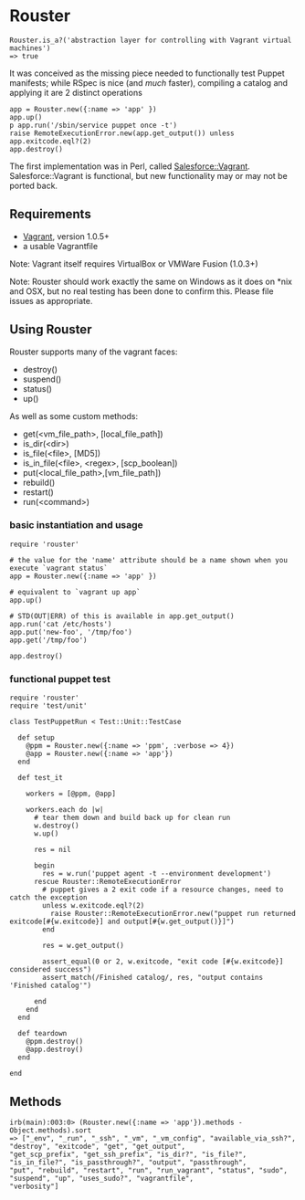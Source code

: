 Rouster
======
```
Rouster.is_a?('abstraction layer for controlling with Vagrant virtual machines')
=> true
```

It was conceived as the missing piece needed to functionally test Puppet manifests; while RSpec is nice (and _much_ faster), compiling a catalog and applying it are 2 distinct operations

```
app = Rouster.new({:name => 'app' })
app.up()
p app.run('/sbin/service puppet once -t')
raise RemoteExecutionError.new(app.get_output()) unless app.exitcode.eql?(2)
app.destroy()
```

The first implementation was in Perl, called [Salesforce::Vagrant](http://github.com/forcedotcom/SalesforceVagrant). Salesforce::Vagrant is functional, but new functionality may or may not be ported back.

## Requirements

* [Vagrant](http://vagrantup.com), version 1.0.5+
* a usable Vagrantfile

Note: Vagrant itself requires VirtualBox or VMWare Fusion (1.0.3+)

Note: Rouster should work exactly the same on Windows as it does on \*nix and OSX, but no real testing has been done to confirm this. Please file issues as appropriate.

## Using Rouster

Rouster supports many of the vagrant faces:
* destroy()
* suspend()
* status()
* up()

As well as some custom methods:
* get(\<vm\_file\_path\>, [local\_file\_path])
* is\_dir(\<dir\>)
* is\_file(\<file\>, [MD5])
* is\_in\_file(\<file\>, \<regex\>, \[scp\_boolean\])
* put(\<local\_file\_path\>,[vm\_file\_path])
* rebuild()
* restart()
* run(\<command\>)

### basic instantiation and usage

```
require 'rouster'

# the value for the 'name' attribute should be a name shown when you execute `vagrant status`
app = Rouster.new({:name => 'app' })

# equivalent to `vagrant up app`
app.up()

# STD(OUT|ERR) of this is available in app.get_output()
app.run('cat /etc/hosts')
app.put('new-foo', '/tmp/foo')
app.get('/tmp/foo')

app.destroy()
```

### functional puppet test

```
require 'rouster'
require 'test/unit'

class TestPuppetRun < Test::Unit::TestCase

  def setup
    @ppm = Rouster.new({:name => 'ppm', :verbose => 4})
    @app = Rouster.new({:name => 'app'})
  end

  def test_it

    workers = [@ppm, @app]

    workers.each do |w|
      # tear them down and build back up for clean run
      w.destroy()
      w.up()

      res = nil

      begin
        res = w.run('puppet agent -t --environment development')
      rescue Rouster::RemoteExecutionError
        # puppet gives a 2 exit code if a resource changes, need to catch the exception
        unless w.exitcode.eql?(2)
          raise Rouster::RemoteExecutionError.new("puppet run returned exitcode[#{w.exitcode}] and output[#{w.get_output()}]")
        end

        res = w.get_output()

        assert_equal(0 or 2, w.exitcode, "exit code [#{w.exitcode}] considered success")
        assert_match(/Finished catalog/, res, "output contains 'Finished catalog'")

      end
    end
  end

  def teardown
    @ppm.destroy()
    @app.destroy()
  end

end
```


## Methods
```
irb(main):003:0> (Rouster.new({:name => 'app'}).methods - Object.methods).sort
=> ["_env", "_run", "_ssh", "_vm", "_vm_config", "available_via_ssh?", "destroy", "exitcode", "get", "get_output",
"get_scp_prefix", "get_ssh_prefix", "is_dir?", "is_file?", "is_in_file?", "is_passthrough?", "output", "passthrough",
"put", "rebuild", "restart", "run", "run_vagrant", "status", "sudo", "suspend", "up", "uses_sudo?", "vagrantfile",
"verbosity"]
```
